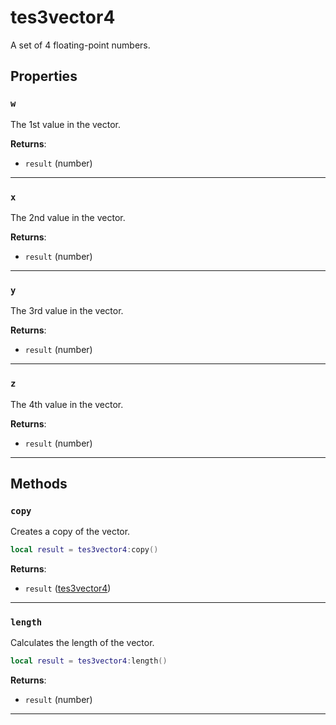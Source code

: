 # tes3vector4

A set of 4 floating-point numbers.

## Properties

### `w`

The 1st value in the vector.

**Returns**:

* `result` (number)

***

### `x`

The 2nd value in the vector.

**Returns**:

* `result` (number)

***

### `y`

The 3rd value in the vector.

**Returns**:

* `result` (number)

***

### `z`

The 4th value in the vector.

**Returns**:

* `result` (number)

***

## Methods

### `copy`

Creates a copy of the vector.

```lua
local result = tes3vector4:copy()
```

**Returns**:

* `result` ([tes3vector4](../../types/tes3vector4))

***

### `length`

Calculates the length of the vector.

```lua
local result = tes3vector4:length()
```

**Returns**:

* `result` (number)

***

